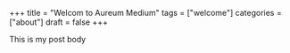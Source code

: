 +++
title = "Welcom to Aureum Medium"
tags = ["welcome"]
categories = ["about"]
draft = false
+++

This is my post body
